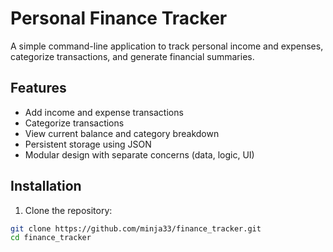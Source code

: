# Personal Finance Tracker

A simple command-line application to track personal income and expenses, categorize transactions, and generate financial summaries.

## Features
- Add income and expense transactions
- Categorize transactions
- View current balance and category breakdown
- Persistent storage using JSON
- Modular design with separate concerns (data, logic, UI)

## Installation

1. Clone the repository:
```bash
git clone https://github.com/minja33/finance_tracker.git
cd finance_tracker